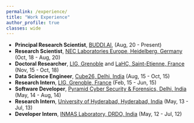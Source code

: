 ```yaml
---
permalink: /experience/
title: "Work Experience"
author_profile: true
classes: wide
---
```



* **Principal Research Scientist**, [BUDDI.AI](http://buddi.ai/), (Aug, 20 - Present)
* **Research Scientist**, [NEC Laboratories Europe, Heidelberg, Germany](http://neclab.eu/) (Oct, 18 - Aug, 20)
* **Doctoral Researcher**, [LIG, Grenoble](https://www.liglab.fr/) and [LaHC, Saint-Etienne, France](http://laboratoirehubertcurien.fr/) (Nov, 15 - Oct, 18)
* **Data Science Engineer**, [Cube26, Delhi, India](http://cube26.com/) (Aug, 15 - Oct, 15)
* **Research Intern**, [LIG, Grenoble, France](https://www.liglab.fr/) (Feb, 15 - Jun, 15)
* **Software Developer**, [Pyramid Cyber Security & Forensics, Delhi, India](http://pyramidcyber.com/) (May, 14 - Aug, 14)
* **Research Intern**, [University of Hyderabad, Hyderabad, India](http://www.uohyd.ac.in/) (May, 13 - Jul, 13)
* **Developer Intern**, [INMAS Laboratory, DRDO, India](https://www.drdo.gov.in/labs-and-establishments/institute-nuclear-medicine-allied-sciences-inmas) (May, 12 - Jul, 12)


  

